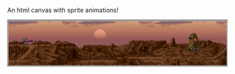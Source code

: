 An html canvas with sprite animations!

![alt text](https://github.com/DiegoxK/Sprite-Canvas/blob/main/screenshot.png?raw=true)
